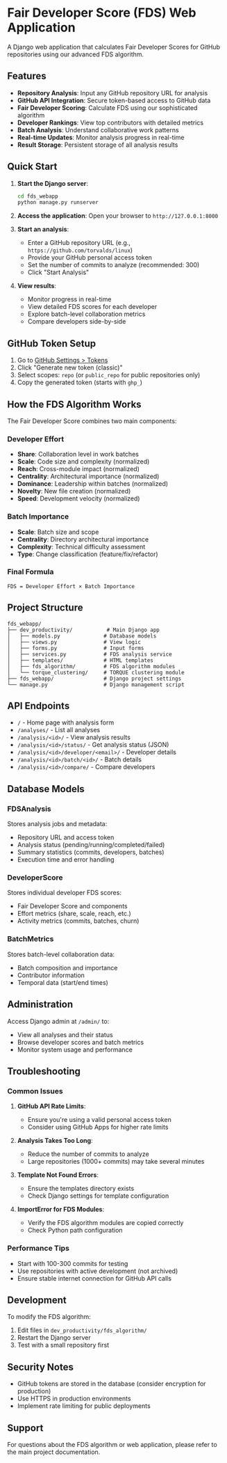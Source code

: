 # Fair Developer Score (FDS) Web Application

A Django web application that calculates Fair Developer Scores for GitHub repositories using our advanced FDS algorithm.

## Features

-  **Repository Analysis**: Input any GitHub repository URL for analysis
-  **GitHub API Integration**: Secure token-based access to GitHub data
-  **Fair Developer Scoring**: Calculate FDS using our sophisticated algorithm
-  **Developer Rankings**: View top contributors with detailed metrics
-  **Batch Analysis**: Understand collaborative work patterns
-  **Real-time Updates**: Monitor analysis progress in real-time
-  **Result Storage**: Persistent storage of all analysis results

## Quick Start

1. **Start the Django server**:
   ```bash
   cd fds_webapp
   python manage.py runserver
   ```

2. **Access the application**:
   Open your browser to `http://127.0.0.1:8000`

3. **Start an analysis**:
   - Enter a GitHub repository URL (e.g., `https://github.com/torvalds/linux`)
   - Provide your GitHub personal access token
   - Set the number of commits to analyze (recommended: 300)
   - Click "Start Analysis"

4. **View results**:
   - Monitor progress in real-time
   - View detailed FDS scores for each developer
   - Explore batch-level collaboration metrics
   - Compare developers side-by-side

## GitHub Token Setup

1. Go to [GitHub Settings > Tokens](https://github.com/settings/tokens)
2. Click "Generate new token (classic)"
3. Select scopes: `repo` (or `public_repo` for public repositories only)
4. Copy the generated token (starts with `ghp_`)

## How the FDS Algorithm Works

The Fair Developer Score combines two main components:

### Developer Effort
- **Share**: Collaboration level in work batches
- **Scale**: Code size and complexity (normalized)
- **Reach**: Cross-module impact (normalized)
- **Centrality**: Architectural importance (normalized)
- **Dominance**: Leadership within batches (normalized)
- **Novelty**: New file creation (normalized)
- **Speed**: Development velocity (normalized)

### Batch Importance
- **Scale**: Batch size and scope
- **Centrality**: Directory architectural importance
- **Complexity**: Technical difficulty assessment
- **Type**: Change classification (feature/fix/refactor)

### Final Formula
```
FDS = Developer Effort × Batch Importance
```

## Project Structure

```
fds_webapp/
├── dev_productivity/           # Main Django app
│   ├── models.py              # Database models
│   ├── views.py               # View logic
│   ├── forms.py               # Input forms
│   ├── services.py            # FDS analysis service
│   ├── templates/             # HTML templates
│   ├── fds_algorithm/         # FDS algorithm modules
│   └── torque_clustering/     # TORQUE clustering module
├── fds_webapp/                # Django project settings
└── manage.py                  # Django management script
```

## API Endpoints

- `/` - Home page with analysis form
- `/analyses/` - List all analyses
- `/analysis/<id>/` - View analysis results
- `/analysis/<id>/status/` - Get analysis status (JSON)
- `/analysis/<id>/developer/<email>/` - Developer details
- `/analysis/<id>/batch/<id>/` - Batch details
- `/analysis/<id>/compare/` - Compare developers

## Database Models

### FDSAnalysis
Stores analysis jobs and metadata:
- Repository URL and access token
- Analysis status (pending/running/completed/failed)
- Summary statistics (commits, developers, batches)
- Execution time and error handling

### DeveloperScore
Stores individual developer FDS scores:
- Fair Developer Score and components
- Effort metrics (share, scale, reach, etc.)
- Activity metrics (commits, batches, churn)

### BatchMetrics
Stores batch-level collaboration data:
- Batch composition and importance
- Contributor information
- Temporal data (start/end times)

## Administration

Access Django admin at `/admin/` to:
- View all analyses and their status
- Browse developer scores and batch metrics
- Monitor system usage and performance

## Troubleshooting

### Common Issues

1. **GitHub API Rate Limits**:
   - Ensure you're using a valid personal access token
   - Consider using GitHub Apps for higher rate limits

2. **Analysis Takes Too Long**:
   - Reduce the number of commits to analyze
   - Large repositories (1000+ commits) may take several minutes

3. **Template Not Found Errors**:
   - Ensure the templates directory exists
   - Check Django settings for template configuration

4. **ImportError for FDS Modules**:
   - Verify the FDS algorithm modules are copied correctly
   - Check Python path configuration

### Performance Tips

- Start with 100-300 commits for testing
- Use repositories with active development (not archived)
- Ensure stable internet connection for GitHub API calls

## Development

To modify the FDS algorithm:
1. Edit files in `dev_productivity/fds_algorithm/`
2. Restart the Django server
3. Test with a small repository first

## Security Notes

- GitHub tokens are stored in the database (consider encryption for production)
- Use HTTPS in production environments
- Implement rate limiting for public deployments

## Support

For questions about the FDS algorithm or web application, please refer to the main project documentation.
